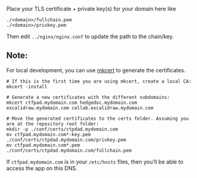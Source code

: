 Place your TLS certificate + private key(s) for your domain here like

```
./<domain>/fullchain.pem
./<domain>/privkey.pem
```

Then edit `../nginx/nginx.conf` to update the path to the chain/key.


Note:
-----

For local development, you can use [mkcert](https://github.com/FiloSottile/mkcert) to generate the certificates.

```
# If this is the first time you are using mkcert, create a local CA:
mkcert -install

# Generate a new certificates with the different subdomains:
mkcert ctfpad.mydomain.com hedgedoc.mydomain.com excalidraw.mydomain.com collab.excalidraw.mydomain.com

# Move the generated certificates to the certs folder. Assuming you are at the repository root folder:
mkdir -p ./conf/certs/ctpdad.mydomain.com
mv ctfpad.mydomain.com*-key.pem ./conf/certs/ctpdad.mydomain.com/privkey.pem
mv ctfpad.mydomain.com*.pem ./conf/certs/ctpdad.mydomain.com/fullchain.pem
```

If `ctfpad.mydomain.com` is in your `/etc/hosts` files, then you'll be able to access the app on this DNS.
